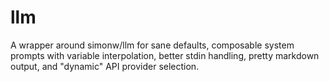 # llm

A wrapper around simonw/llm for sane defaults, composable system prompts with variable interpolation, better stdin handling, pretty markdown output, and "dynamic" API provider selection.
